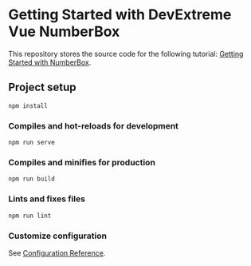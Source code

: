 # Getting Started with DevExtreme Vue NumberBox

This repository stores the source code for the following tutorial: [Getting Started with NumberBox](https://js.devexpress.com/Documentation/Guide/UI_Components/NumberBox/Getting_Started_with_NumberBox/).

## Project setup
```
npm install
```

### Compiles and hot-reloads for development
```
npm run serve
```

### Compiles and minifies for production
```
npm run build
```

### Lints and fixes files
```
npm run lint
```

### Customize configuration
See [Configuration Reference](https://cli.vuejs.org/config/).
